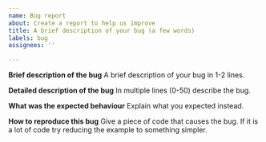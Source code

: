 ```yaml
---
name: Bug report
about: Create a report to help us improve
title: A brief description of your bug (a few words)
labels: bug
assignees: ''

---
```


**Brief description of the bug**
A brief description of your bug in 1-2 lines.

**Detailed description of the bug**
In multiple lines (0-50) describe the bug.

**What was the expected behaviour**
Explain what you expected instead.

**How to reproduce this bug**
Give a piece of code that causes the bug. If it is a lot of code try reducing the example to something simpler.
